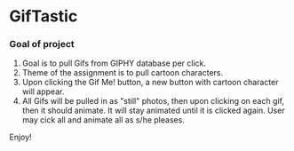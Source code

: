 # GifTastic

### Goal of project
1. Goal is to pull Gifs from GIPHY database per click.
2. Theme of the assignment is to pull cartoon characters.
3. Upon clicking the Gif Me! button, a new button with cartoon character will appear.
4. All Gifs will be pulled in as "still" photos, then upon clicking on each gif, then it should animate. It will stay animated until it is clicked again. User may cick all and animate all as s/he pleases.

Enjoy!